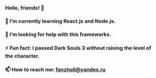 ###                 Hello, friends! 👋
### 🌱 I’m currently learning React.js and Node.js.
### 🤔 I’m looking for help with this frameworks.
### ⚡ Fun fact: I passed Dark Souls 3 without raising the level of the character.
### 📫 How to reach me: fanzholl@yandex.ru

<!--
**Fanzholl/Fanzholl** is a ✨ _special_ ✨ repository because its `README.md` (this file) appears on your GitHub profile.

Here are some ideas to get you started:

- 🔭 I’m currently working on ...
- 🌱 I’m currently learning ...
- 👯 I’m looking to collaborate on ...
- 🤔 I’m looking for help with ...
- 💬 Ask me about ...
- 📫 How to reach me: ...
- 😄 Pronouns: ...
- ⚡ Fun fact: ...
-->
